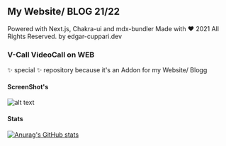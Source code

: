 ## My Website/ BLOG 21/22 

Powered with Next.js, Chakra-ui and mdx-bundler 
Made with ❤️ 2021 All Rights Reserved. by edgar-cuppari.dev

### V-Call VideoCall on WEB

✨ special ✨ repository because it's an Addon for my Website/ Blogg

#### ScreenShot's
![alt text][logo]

[logo]:https://raw.githubusercontent.com/DeepCoreB4/deepcore-og-image-main/master/public/Screenshot_V-Call_App.png"

#### Stats
[![Anurag's GitHub stats](https://github-readme-stats.vercel.app/api?username=deepcoreb4)](https://github.com/deepcoreb4/github-readme-stats)
